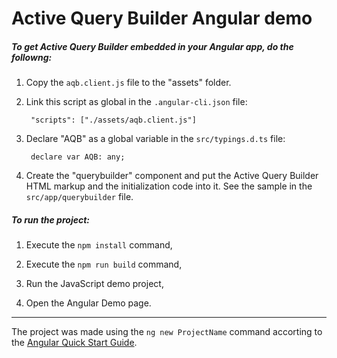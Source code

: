 # Active Query Builder Angular demo

##### To get Active Query Builder embedded in your Angular app, do the followng: 

1. Copy the `aqb.client.js` file to the "assets" folder.

2. Link this script as global in the `.angular-cli.json` file: 

        "scripts": ["./assets/aqb.client.js"]
    
3. Declare "AQB" as a global variable in the `src/typings.d.ts` file:

        declare var AQB: any;
        
4. Create the "querybuilder" component and put the Active Query Builder HTML markup and the initialization code into it. See the sample in the `src/app/querybuilder` file.

##### To run the project:

1. Execute the `npm install` command,

2. Execute the `npm run build` command,

3. Run the JavaScript demo project,

4. Open the Angular Demo page.

---
The project was made using the `ng new ProjectName` command accorting to the [Angular Quick Start Guide](https://angular.io/guide/quickstart).
